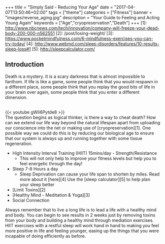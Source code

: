 +++
title = "Simply Said - Reducing Your Age"
date = "2017-04-07T13:50:46+02:00"
tags = ["theme"]
categories = ["Fitness"]
banner = "images/reverse_aging.jpg"
description = "Your Guide to Feeling and Acting Young Again"
keywords = ["Age","cryopreservation","Death"]
+++
[1]: http://www.nbcnews.com/tech/innovation/company-will-freeze-your-dead-body-200-000-n562551
[2]: /post/losing-weight/
[3]: https://www.pocketmindfulness.com/6-mindfulness-exercises-you-can-try-today/
[4]: http://www.webmd.com/sleep-disorders/features/10-results-sleep-loss#1
[5]: http://sleepcalculator.com/
## Introduction
Death is a mystery. It is a scary darkness that is almost impossible to fanthom. If life is like a game, some people think that you would respawn in a different place, some people think that you replay the good bits of life in your brain over again, some people think that you enter a different dimension.  

<!--more-->
</br>
{{< youtube gWIi6Pytde8 >}}
</br>
The question begins as logical thinker, is there a way to cheat death? How can we extend our life way beyond the natural lifespan apart from uploading our conscience into the net or making use of [cryopreservation][1]. One possible way we could do this is by reducing our biological age to ensure that our system is always up and running together with some tissue regeneration.

+ High Intensity Interval Training (HIIT) 15mins/day - Strength/Resistance
  - This will not only help to improve your fitness levels but help you to feel energetic through the day!
+ Sleep 7-8 Hours a day
  - Sleep Deprivation can cause your life span to shorten by miles. Read more about it [here][4] Use the [sleep calculator][5] to help plan your sleep better
+ [Limit Toxins][2]
+ [Healthy Mind - Meditation & Yoga][3]
+ Social Connection

Always remember that to live a long life is to lead a life with a healthy mind and body. You can begin to see results in 2 weeks just by removing toxins from your body and building a healthy mind through mediation exercises. HIIT exercises with a restful sleep will work hand in hand to making you feel more positive in life and feeling younger, easing up the things that you were incapable of doing efficiently as before.
